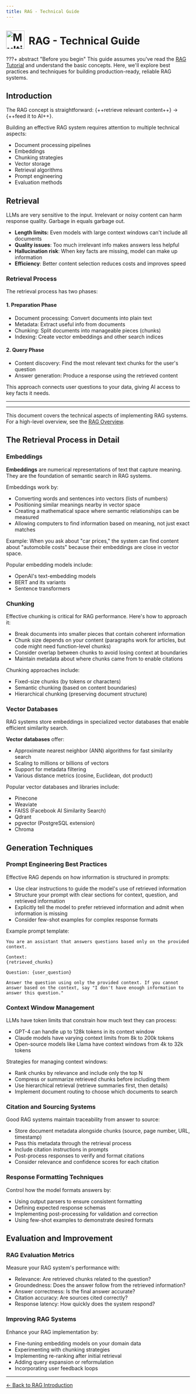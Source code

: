 ```yaml
---
title: RAG - Technical Guide
---
```


# <img src="../../assets/images/logo.png" alt="Multinear Logo" width="50" style="vertical-align: middle; margin-top: -10px; margin-right: 5px" /> RAG - Technical Guide


???+ abstract "Before you begin"
    This guide assumes you've read the [RAG Tutorial](rag.md) and understand the basic concepts. Here, we'll explore best practices and techniques for building production-ready, reliable RAG systems.

## Introduction

The RAG concept is straightforward: {++retrieve relevant content++} → {++feed it to AI++}. 

Building an effective RAG system requires attention to multiple technical aspects:

- Document processing pipelines
- Embeddings
- Chunking strategies
- Vector storage
- Retrieval algorithms
- Prompt engineering
- Evaluation methods

## Retrieval

LLMs are very sensitive to the input. Irrelevant or noisy content can harm response quality. Garbage in equals garbage out.

- **Length limits:** Even models with large context windows can't include all documents
- **Quality issues**: Too much irrelevant info makes answers less helpful
- **Hallucination risk**: When key facts are missing, model can make up information
- **Efficiency**: Better content selection reduces costs and improves speed

### Retrieval Process

The retrieval process has two phases:

#### 1. Preparation Phase

- Document processing: Convert documents into plain text
- Metadata: Extract useful info from documents
- Chunking: Split documents into manageable pieces (chunks)
- Indexing: Create vector embeddings and other search indices

#### 2. Query Phase

- Content discovery: Find the most relevant text chunks for the user's question
- Answer generation: Produce a response using the retrieved content

This approach connects user questions to your data, giving AI access to key facts it needs.


---

---

This document covers the technical aspects of implementing RAG systems. For a high-level overview, see the [RAG Overview](rag.md).

## The Retrieval Process in Detail

### Embeddings

**Embeddings** are numerical representations of text that capture meaning. They are the foundation of semantic search in RAG systems.

Embeddings work by:

- Converting words and sentences into vectors (lists of numbers)
- Positioning similar meanings nearby in vector space
- Creating a mathematical space where semantic relationships can be measured
- Allowing computers to find information based on meaning, not just exact matches

Example: When you ask about "car prices," the system can find content about "automobile costs" because their embeddings are close in vector space.

Popular embedding models include:
- OpenAI's text-embedding models
- BERT and its variants
- Sentence transformers

### Chunking

Effective chunking is critical for RAG performance. Here's how to approach it:

- Break documents into smaller pieces that contain coherent information
- Chunk size depends on your content (paragraphs work for articles, but code might need function-level chunks)
- Consider overlap between chunks to avoid losing context at boundaries
- Maintain metadata about where chunks came from to enable citations

Chunking approaches include:
- Fixed-size chunks (by tokens or characters)
- Semantic chunking (based on content boundaries)
- Hierarchical chunking (preserving document structure)

### Vector Databases

RAG systems store embeddings in specialized vector databases that enable efficient similarity search.

**Vector databases** offer:
- Approximate nearest neighbor (ANN) algorithms for fast similarity search
- Scaling to millions or billions of vectors
- Support for metadata filtering
- Various distance metrics (cosine, Euclidean, dot product)

Popular vector databases and libraries include:
- Pinecone
- Weaviate
- FAISS (Facebook AI Similarity Search)
- Qdrant
- pgvector (PostgreSQL extension)
- Chroma

## Generation Techniques

### Prompt Engineering Best Practices

Effective RAG depends on how information is structured in prompts:

- Use clear instructions to guide the model's use of retrieved information
- Structure your prompt with clear sections for context, question, and retrieved information
- Explicitly tell the model to prefer retrieved information and admit when information is missing
- Consider few-shot examples for complex response formats

Example prompt template:
```
You are an assistant that answers questions based only on the provided context.

Context:
{retrieved_chunks}

Question: {user_question}

Answer the question using only the provided context. If you cannot answer based on the context, say "I don't have enough information to answer this question."
```

### Context Window Management

LLMs have token limits that constrain how much text they can process:

- GPT-4 can handle up to 128k tokens in its context window
- Claude models have varying context limits from 8k to 200k tokens
- Open-source models like Llama have context windows from 4k to 32k tokens

Strategies for managing context windows:
- Rank chunks by relevance and include only the top N
- Compress or summarize retrieved chunks before including them
- Use hierarchical retrieval (retrieve summaries first, then details)
- Implement document routing to choose which documents to search

### Citation and Sourcing Systems

Good RAG systems maintain traceability from answer to source:

- Store document metadata alongside chunks (source, page number, URL, timestamp)
- Pass this metadata through the retrieval process
- Include citation instructions in prompts
- Post-process responses to verify and format citations
- Consider relevance and confidence scores for each citation

### Response Formatting Techniques

Control how the model formats answers by:
- Using output parsers to ensure consistent formatting
- Defining expected response schemas
- Implementing post-processing for validation and correction
- Using few-shot examples to demonstrate desired formats

## Evaluation and Improvement

### RAG Evaluation Metrics

Measure your RAG system's performance with:
- Relevance: Are retrieved chunks related to the question?
- Groundedness: Does the answer follow from the retrieved information?
- Answer correctness: Is the final answer accurate?
- Citation accuracy: Are sources cited correctly?
- Response latency: How quickly does the system respond?

### Improving RAG Systems

Enhance your RAG implementation by:
- Fine-tuning embedding models on your domain data
- Experimenting with chunking strategies
- Implementing re-ranking after initial retrieval
- Adding query expansion or reformulation
- Incorporating user feedback loops

---

[← Back to RAG Introduction](rag.md)

